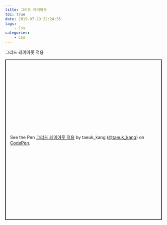 ```yaml
---
title: 그리드 레이아웃
toc: true
date: 2019-07-29 22:24:55
tags:
    - Css
categories:
    - Css
---
```


그리드 레이아웃 적용

<p class="codepen" data-height="517" data-theme-id="0" data-default-tab="css,result" data-user="taeuk_kang" data-slug-hash="607e2e49120f4b8826a66467a9931449" data-editable="true" style="height: 517px; box-sizing: border-box; display: flex; align-items: center; justify-content: center; border: 2px solid; margin: 1em 0; padding: 1em;" data-pen-title="그리드 레이아웃 적용">
  <span>See the Pen <a href="https://codepen.io/taeuk_kang/pen/607e2e49120f4b8826a66467a9931449/">
  그리드 레이아웃 적용</a> by taeuk_kang (<a href="https://codepen.io/taeuk_kang">@taeuk_kang</a>)
  on <a href="https://codepen.io">CodePen</a>.</span>
</p>
<script async src="https://static.codepen.io/assets/embed/ei.js"></script>
